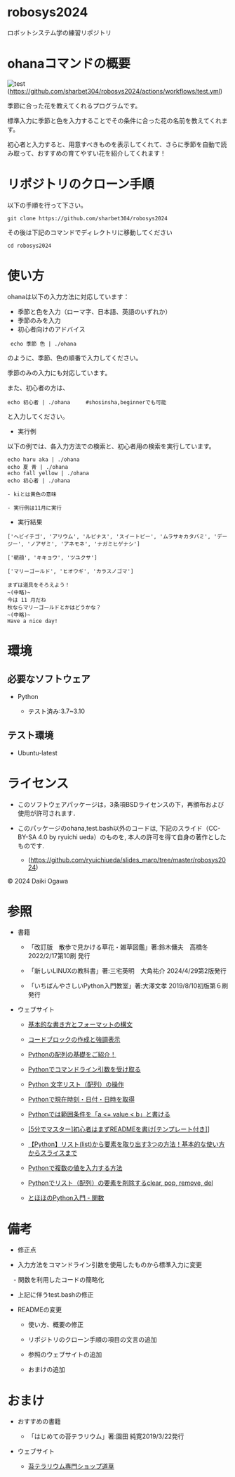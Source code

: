 # robosys2024

ロボットシステム学の練習リポジトリ


# ohanaコマンドの概要

![test](https://github.com/sharbet304/robosys2024/actions/workflows/test.yml/badge.svg)(https://github.com/sharbet304/robosys2024/actions/workflows/test.yml)

季節に合った花を教えてくれるプログラムです。 

標準入力に季節と色を入力することでその条件に合った花の名前を教えてくれます。

初心者と入力すると、用意すべきものを表示してくれて、さらに季節を自動で読み取って、おすすめの育てやすい花を紹介してくれます！

# リポジトリのクローン手順

以下の手順を行って下さい。

```
git clone https://github.com/sharbet304/robosys2024
```

その後は下記のコマンドでディレクトリに移動してください

```
cd robosys2024
```

# 使い方

ohanaは以下の入力方法に対応しています：

 - 季節と色を入力（ローマ字、日本語、英語のいずれか）
 - 季節のみを入力
 - 初心者向けのアドバイス

```
 echo 季節 色 | ./ohana
```

のように、季節、色の順番で入力してください。

季節のみの入力にも対応しています。

また、初心者の方は、

```
echo 初心者 | ./ohana　　　#shosinsha,beginnerでも可能
```

と入力してください。


 - 実行例

以下の例では、各入力方法での検索と、初心者用の検索を実行しています。

```
echo haru aka | ./ohana
echo 夏 青 | ./ohana
echo fall yellow | ./ohana
echo 初心者 | ./ohana
```

    - kiとは黄色の意味
 
    - 実行例は11月に実行

 - 実行結果

```
['ヘビイチゴ', 'アリウム', 'ルピナス', 'スイートピー', 'ムラサキカタバミ', 'デージー', 'ノアザミ', 'アネモネ', 'ナガミヒゲナシ']
```

```
['朝顔', 'キキョウ', 'ツユクサ']
```

```
['マリーゴールド', 'ヒオウギ', 'カラスノゴマ']
```

```
まずは道具をそろえよう！
~(中略)~
今は 11 月だね
秋ならマリーゴールドとかはどうかな？
~(中略)~
Have a nice day!
```

# 環境

## 必要なソフトウェア

- Python

  - テスト済み:3.7~3.10

## テスト環境

- Ubuntu-latest 

# ライセンス

- このソフトウェアパッケージは，3条項BSDライセンスの下，再頒布および使用が許可されます．

- このパッケージのohana,test.bash以外のコードは, 下記のスライド（CC-BY-SA 4.0 by ryuichi ueda）のものを, 本人の許可を得て自身の著作としたものです.
  - (https://github.com/ryuichiueda/slides_marp/tree/master/robosys2024)

© 2024 Daiki Ogawa


# 参照

- 書籍

  - 「改訂版　散歩で見かける草花・雑草図鑑」著:鈴木傭夫　高橋冬 2022/2/17第10刷	発行

  - 「新しいLINUXの教科書」著:三宅英明　大角祐介 2024/4/29第2版発行

  - 「いちばんやさしいPython入門教室」著:大澤文孝 2019/8/10初版第６刷発行

- ウェブサイト

  - [基本的な書き方とフォーマットの構文]( https://docs.github.com/ja/get-started/writing-on-github/getting-started-with-writing-and-formatting-on-github/basic-writing-and-formatting-syntax#quoting-code )

  - [コードブロックの作成と強調表示](https://docs.github.com/ja/get-started/writing-on-github/working-with-advanced-formatting/creating-and-highlighting-code-blocks)

  - [Pythonの配列の基礎をご紹介！](https://techplay.jp/column/462)

  - [Pythonでコマンドライン引数を受け取る](https://qiita.com/taashi/items/07bf75201a074e208ae5)

  - [Python 文字リスト（配列）の操作](https://qiita.com/HajimeKawahara/items/02c288667f0a893e8761)

  - [Pythonで現在時刻・日付・日時を取得](https://note.nkmk.me/python-datetime-now-today/)

  - [Pythonでは範囲条件を「a \<= value \< b」と書ける](https://qiita.com/tag1216/items/de47009599cf592a222d)

  - [\[5分でマスター\]初心者はまずREADMEを書け\[テンプレート付き\]](https://qiita.com/Canard_engineer_c_cpp/items/81ce4e53881138dbf37f)]

  - [【Python】リスト(list)から要素を取り出す3つの方法！基本的な使い方からスライスまで](https://trends.codecamp.jp/blogs/media/column315)

  - [Pythonで複数の値を入力する方法](https://qiita.com/863/items/b970d2f376c1e16c921b)

  - [Pythonでリスト（配列）の要素を削除するclear, pop, remove, del](https://note.nkmk.me/python-list-clear-pop-remove-del/)

  - [とほほのPython入門 - 関数](https://www.tohoho-web.com/python/function.html)

# 備考

 - 修正点

  - 入力方法をコマンドライン引数を使用したものから標準入力に変更

　- 関数を利用したコードの簡略化

  - 上記に伴うtest.bashの修正
 
  - READMEの変更

    - 使い方、概要の修正

    - リポジトリのクローン手順の項目の文言の追加

    - 参照のウェブサイトの追加

    - おまけの追加

# おまけ

 - おすすめの書籍

   - 「はじめての苔テラリウム」著:園田 純寛2019/3/22発行

 - ウェブサイト

   - [苔テラリウム専門ショップ道草](https://www.kokenomori.com/?srsltid=AfmBOoqkH1xqP4RdZciIIo9uxqOom7iDJ7LwZf6AAGc_12GmEo_Nc-Qg)




